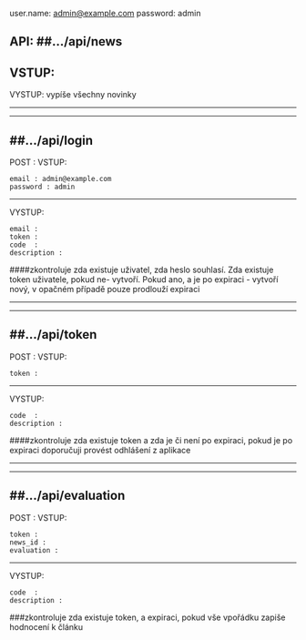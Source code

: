 user.name: admin@example.com
password:  admin


API:
##.../api/news
---------------
VSTUP: 
---------------
VYSTUP: vypíše všechny novinky

---------------
---------------

##.../api/login
----------------
POST : VSTUP: 

    email : admin@example.com
    password : admin
----------------    
VYSTUP:

    email :
    token :            
    code  :
    description :
    
####zkontroluje zda existuje uživatel, zda heslo souhlasí. Zda existuje token uživatele, pokud ne- vytvoří. Pokud ano, a je po expiraci - vytvoří nový, v opačném případě pouze prodlouží expiraci

---------------
---------------

##.../api/token
---------------
POST : VSTUP: 

    token : 
---------------    
VYSTUP:

    code  :
    description :     
####zkontroluje zda existuje token a zda je či není po expiraci, pokud je po expiraci doporučuji provést odhlášení z aplikace   

---------------
---------------

##.../api/evaluation
-------------------
POST : VSTUP: 

    token : 
    news_id :
    evaluation :
------------------    
VYSTUP:  

    code  :
    description :  
###zkontroluje zda existuje token, a expiraci, pokud vše vpořádku zapiše hodnocení k článku    
